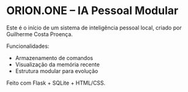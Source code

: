 # ORION.ONE – IA Pessoal Modular

Este é o início de um sistema de inteligência pessoal local, criado por Guilherme Costa Proença.

Funcionalidades:
- Armazenamento de comandos
- Visualização da memória recente
- Estrutura modular para evolução

Feito com Flask + SQLite + HTML/CSS.
